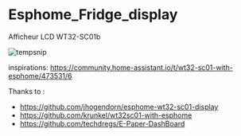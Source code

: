 # Esphome_Fridge_display

Afficheur LCD WT32-SC01b

![tempsnip](https://github.com/patmtp35/Esphome_Fridge_display/assets/6410695/31298e34-b76c-44b2-944a-e285efb9698e)


inspirations: 
https://community.home-assistant.io/t/wt32-sc01-with-esphome/473531/6

Thanks to : 
- https://github.com/jhogendorn/esphome-wt32-sc01-display
- https://github.com/krunkel/wt32sc01-with-esphome
- https://github.com/techdregs/E-Paper-DashBoard
  

